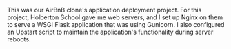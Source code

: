 This was our AirBnB clone's application deployment project. For this project, Holberton School gave me web servers, and I set up Nginx on them to serve a WSGI Flask application that was using Gunicorn. I also configured an Upstart script to maintain the application's functionality during server reboots.
